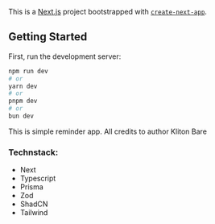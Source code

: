 This is a [Next.js](https://nextjs.org/) project bootstrapped with [`create-next-app`](https://github.com/vercel/next.js/tree/canary/packages/create-next-app).

## Getting Started

First, run the development server:

```bash
npm run dev
# or
yarn dev
# or
pnpm dev
# or
bun dev
```

This is simple reminder app. All credits to author Kliton Bare

### Technstack:

- Next
- Typescript
- Prisma
- Zod
- ShadCN
- Tailwind
